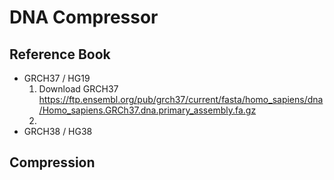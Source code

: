 # DNA Compressor
## Reference Book
+ GRCH37 / HG19
  1) Download GRCH37
     https://ftp.ensembl.org/pub/grch37/current/fasta/homo_sapiens/dna/Homo_sapiens.GRCh37.dna.primary_assembly.fa.gz
  2. 
+ GRCH38 / HG38
## Compression
